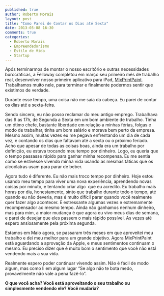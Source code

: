 ```yaml
---
published: true
author: Roberto Morais
layout: post
title: "Como Parei de Contar os Dias até Sexta"
date: 2013-05-08 16:30
comments: true
categories:
  - Roberto Morais
  - Empreendedorismo
  - Estilo de Vida
  - Startup
---
```


Após terminarmos de montar o nosso escritório e outras necessidades burocráticas, a Felloway completou em março seu primeiro mês de trabalho real, desenvolver nosso primeiro aplicativo para iPad, [MixPrintPaint](http://mixprintpaint.felloway.com/br "Site do MixPrintPaint"). Trabalhamos muito nele, para terminar e finalmente podermos sentir que existimos de verdade.

<!--more-->

Durante esse tempo, uma coisa não me saia da cabeça. Eu parei de contar os dias até a sexta-feira.

Sendo sincero, eu não posso reclamar do meu antigo emprego. Trabalhava das 9 as 17h, de Segunda a Sexta em um bom ambiente de trabalho. Tinha um ótimo chefe, bastante liberdade em relação a minhas férias, folgas e modo de trabalhar, tinha um bom salário e morava bem perto da empresa. Mesmo assim, muitas vezes eu me pegava enfrentando um dia de cada vez, e contando os dias que faltavam até a sexta ou o próximo feriado. Acho que apesar de todas as coisas boas, ainda era um trabalho por definição, eu estava trocando meu tempo por dinheiro. Logo, eu queria que o tempo passasse rápido para ganhar minha recompensa. Eu me sentia como se estivesse vivendo minha vida usando as mesmas táticas que os alcoólatras usam para parar de beber.

Agora tudo é diferente. Eu não mais troco tempo por dinheiro. Hoje estou usando meu tempo para viver uma nova experiência, aprendendo novas coisas por minuto, e tentando criar algo  que eu acredito. Eu trabalho mais horas por dia, honestamente, sinto que trabalho durante todo o tempo, até quando eu não deveria, mas é muito difícil parar quando você realmente quer fazer algo acontecer. É estressante algumas vezes e extremamente recompensador ao mesmo tempo. Ainda não ganhamos nenhum dinheiro, mas para mim, a maior mudança é que agora eu vivo meus dias de semana, e parei de desejar que eles passem o mais rápido possível. As vezes até espero ansiosamente pela próxima segunda.

Estamos em Maio agora, se passaram três meses em que aproveitei meu trabalho e dei meu melhor para um grande objetivo. Agora MixPrintPaint está aguardando a aprovação da Apple, e meus sentimentos continuam o mesmo. Eu preciso dizer que é muito bom o sentimento que você não está vendendo mais a sua vida.

Realmente espero poder continuar vivendo assim. Não é fácil de modo algum, mas como li em algum lugar “Se algo não te bota medo, provavelmente não vale a pena fazê-lo”.

**O que você acha? Você está aproveitando o seu trabalho ou simplesmente vendendo ele? Você mudaria?**
